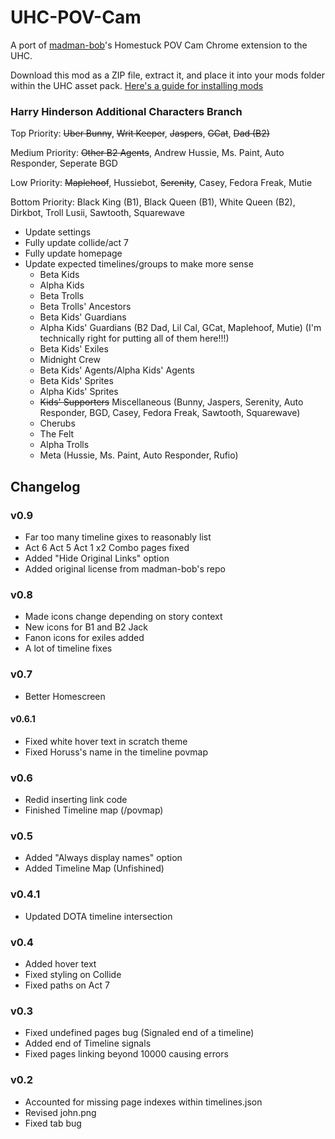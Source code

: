 # UHC-POV-Cam

A port of [madman-bob](https://github.com/madman-bob/Homestuck-POV-Cam)'s Homestuck POV Cam Chrome extension to the UHC.

Download this mod as a ZIP file, extract it, and place it into your mods folder within the UHC asset pack. [Here's a guide for installing mods](https://github.com/Bambosh/unofficial-homestuck-collection/blob/main/MODDING.md#installing-mods)

### Harry Hinderson Additional Characters Branch

Top Priority:
~~Uber Bunny~~, ~~Writ Keeper~~, ~~Jaspers~~, ~~GCat~~, ~~Dad (B2)~~ 

Medium Priority:
~~Other B2 Agents~~, Andrew Hussie, Ms. Paint, Auto Responder, Seperate BGD

Low Priority:
~~Maplehoof~~, Hussiebot, ~~Serenity~~, Casey, Fedora Freak, Mutie

Bottom Priority:
Black King (B1), Black Queen (B1), White Queen (B2), Dirkbot, Troll Lusii, Sawtooth, Squarewave

- Update settings
- Fully update collide/act 7
- Fully update homepage
- Update expected timelines/groups to make more sense
  - Beta Kids
  - Alpha Kids
  - Beta Trolls
  - Beta Trolls' Ancestors
  - Beta Kids' Guardians
  - Alpha Kids' Guardians (B2 Dad, Lil Cal, GCat, Maplehoof, Mutie) (I'm technically right for putting all of them here!!!)
  - Beta Kids' Exiles
  - Midnight Crew
  - Beta Kids' Agents/Alpha Kids' Agents
  - Beta Kids' Sprites
  - Alpha Kids' Sprites
  - ~~Kids' Supporters~~ Miscellaneous (Bunny, Jaspers, Serenity, Auto Responder, BGD, Casey, Fedora Freak, Sawtooth, Squarewave)
  - Cherubs
  - The Felt
  - Alpha Trolls
  - Meta (Hussie, Ms. Paint, Auto Responder, Rufio)
    

## Changelog

### v0.9
- Far too many timeline gixes to reasonably list
- Act 6 Act 5 Act 1 x2 Combo pages fixed
- Added "Hide Original Links" option
- Added original license from madman-bob's repo

### v0.8
- Made icons change depending on story context
- New icons for B1 and B2 Jack
- Fanon icons for exiles added
- A lot of timeline fixes

### v0.7
- Better Homescreen

#### v0.6.1
- Fixed white hover text in scratch theme
- Fixed Horuss's name in the timeline povmap

### v0.6
- Redid inserting link code
- Finished Timeline map (/povmap)

### v0.5
- Added "Always display names" option
- Added Timeline Map (Unfishined)

### v0.4.1
- Updated DOTA timeline intersection

### v0.4
- Added hover text
- Fixed styling on Collide
- Fixed paths on Act 7

### v0.3

- Fixed undefined pages bug (Signaled end of a timeline)
- Added end of Timeline signals
- Fixed pages linking beyond 10000 causing errors

### v0.2

- Accounted for missing page indexes within timelines.json
- Revised john.png
- Fixed tab bug
